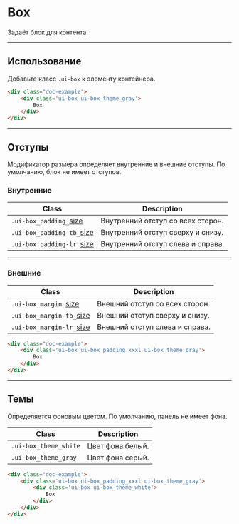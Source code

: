 <!--
docs/layout/box|2
-->

# Box

Задаёт блок для контента.

---

## Использование

Добавьте класс `.ui-box` к элементу контейнера.

``` html
<div class="doc-example">
    <div class='ui-box ui-box_theme_gray'>
        Box
    </div>
</div>
```

---

## Отступы

Модификатор размера определяет внутренние и внешние отступы. По умолчанию, блок не имеет отступов.

### Внутренние

|                  Class                   |            Description            |
|------------------------------------------|-----------------------------------|
|  `.ui-box_padding_`[size](docs/base/sizes.html)    | Внутренний отступ со всех сторон. |
|  `.ui-box_padding-tb_`[size](docs/base/sizes.html) | Внутренний отступ сверху и снизу. |
|  `.ui-box_padding-lr_`[size](docs/base/sizes.html) | Внутренний отступ слева и справа. |

---

### Внешние

|                  Class                  |            Description         |
|-----------------------------------------|--------------------------------|
|  `.ui-box_margin_`[size](docs/base/sizes.html)    | Внешний отступ со всех сторон. |
|  `.ui-box_margin-tb_`[size](docs/base/sizes.html) | Внешний отступ сверху и снизу. |
|  `.ui-box_margin-lr_`[size](docs/base/sizes.html) | Внешний отступ слева и справа. |




``` html
<div class="doc-example">
    <div class='ui-box ui-box_padding_xxxl ui-box_theme_gray'>
        Box
    </div>
</div>
```

---

## Темы

Определяется фоновым цветом. По умолчанию, панель не имеет фона.

|           Class           |     Description    |
|---------------------------|--------------------|
|  `.ui-box_theme_white`  |  Цвет фона белый.  |
|  `.ui-box_theme_gray`   |  Цвет фона серый.  |

``` html
<div class="doc-example">
    <div class='ui-box ui-box_padding_xxxl ui-box_theme_gray'>
        <div class='ui-box ui-box_theme_white'>
            Box
        </div>
    </div>
</div>
```

